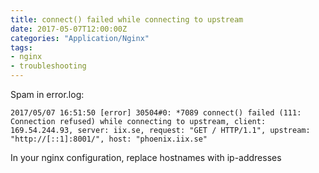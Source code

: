 ```yaml
---
title: connect() failed while connecting to upstream
date: 2017-05-07T12:00:00Z
categories: "Application/Nginx"
tags:
- nginx
- troubleshooting
---
```

Spam in error.log:

    2017/05/07 16:51:50 [error] 30504#0: *7089 connect() failed (111: Connection refused) while connecting to upstream, client: 169.54.244.93, server: iix.se, request: "GET / HTTP/1.1", upstream: "http://[::1]:8001/", host: "phoenix.iix.se"

In your nginx configuration, replace hostnames with ip-addresses

